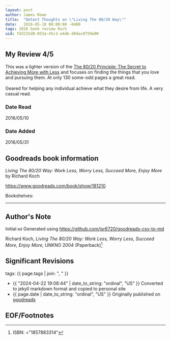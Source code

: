 ```yaml
---
layout: post
author: James Rowe
title:  "Detect Thoughts on \"Living The 80/20 Way\""
date:   2016-05-10 00:00:00 -0400
tags: 2016 book review Koch 
uid: fd3215d8-853a-45c3-a4db-d0dac0759e00
---
```




## My Review 4/5

This was a lighter version of the [The 80/20 Principle: The Secret to Achieving More with Less](https://www.goodreads.com/book/show/181206) and focuses on finding the things that you love and pursuing them. At only 130 some-odd pages a great read.<br/><br/>Geared for helping any individual achieve what they desire from life. A very casual read.

### Date Read
2016/05/10

### Date Added
2016/05/31

## Goodreads book information

*Living The 80/20 Way: Work Less, Worry Less, Succeed More, Enjoy More* by Richard Koch

https://www.goodreads.com/book/show/181210

Bookshelves: 

---

## Author's Note

Initial `md` Generated using https://github.com/jsr6720/goodreads-csv-to-md

Richard Koch, *Living The 80/20 Way: Work Less, Worry Less, Succeed More, Enjoy More*,  UNKNO 2004 (Paperback)[^1]

## Significant Revisions

tags: {{ page.tags | join: ", " }} <!-- todo move this somewhere -->

- {{ "2024-04-22 19:08:44" | date_to_string: "ordinal", "US" }} Converted to jekyll markdown format and copied to personal site
- {{ page.date | date_to_string: "ordinal", "US" }} Originally published on [goodreads](https://www.goodreads.com)

## EOF/Footnotes

[^1]: ISBN: ="1857883314"